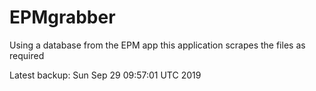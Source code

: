 # EPMgrabber
Using a database from the EPM app this application scrapes the files as required


Latest backup: Sun Sep 29 09:57:01 UTC 2019
